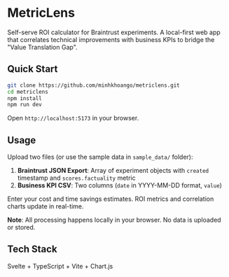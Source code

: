 # MetricLens

Self-serve ROI calculator for Braintrust experiments. A local-first web app that correlates technical improvements with business KPIs to bridge the "Value Translation Gap".

## Quick Start

```bash
git clone https://github.com/minhkhoango/metriclens.git
cd metriclens
npm install
npm run dev
```

Open `http://localhost:5173` in your browser.

## Usage

Upload two files (or use the sample data in `sample_data/` folder):
1. **Braintrust JSON Export**: Array of experiment objects with `created` timestamp and `scores.factuality` metric
2. **Business KPI CSV**: Two columns (`date` in YYYY-MM-DD format, `value`)

Enter your cost and time savings estimates. ROI metrics and correlation charts update in real-time.

**Note**: All processing happens locally in your browser. No data is uploaded or stored.

## Tech Stack

Svelte + TypeScript + Vite + Chart.js
